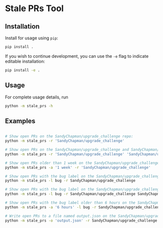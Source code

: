 # Stale PRs Tool

## Installation

Install for usage using `pip`:

```bash
pip install .
```

If you wish to continue development, you can use the `-e` flag to indicate editable installation:

```bash
pip install -e .
```

## Usage

For complete usage details, run

```bash
python -m stale_prs -h
```

## Examples

```bash

# Show open PRs on the SandyChapman/upgrade_challenge repo:
python -m stale_prs -r 'SandyChapman/upgrade_challenge'

# Show open PRs on the SandyChapman/upgrade_challenge and SandyChapman/upgrade_challenge_2 repos:
python -m stale_prs -r 'SandyChapman/upgrade_challenge' 'SandyChapman/upgrade_challenge_2'

# Show open PRs older than 1 week on the SandyChapman/upgrade_challenge repo:
python -m stale_prs -a '1 week' -r 'SandyChapman/upgrade_challenge'

# Show open PRs with the bug label on the SandyChapman/upgrade_challenge repo:
python -m stale_prs -l bug -r SandyChapman/upgrade_challenge

# Show open PRs with the bug label on the SandyChapman/upgrade_challenge and SandyChapman/upgrade_challenge_2 repos:
python -m stale_prs -l bug -r SandyChapman/upgrade_challenge SandyChapman/upgrade_challenge_2

# Show open PRs with the bug label older than 6 hours on the SandyChapman/upgrade_challenge and SandyChapman/upgrade_challenge_2 repos:
python -m stale_prs -a '6 hours' -l bug -r SandyChapman/upgrade_challenge SandyChapman/upgrade_challenge_2

# Write open PRs to a file named output.json on the SandyChapman/upgrade_challenge and SandyChapman/upgrade_challenge_2 repos:
python -m stale_prs -o 'output.json' -r SandyChapman/upgrade_challenge SandyChapman/upgrade_challenge_2
```
